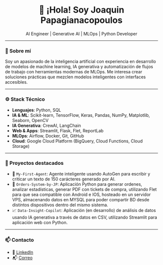 <h1 align="center">👋 ¡Hola! Soy Joaquin Papagianacopoulos</h1>

<p align="center">
AI Engineer | Generative AI | MLOps | Python Developer
</p>

---

### 🧠 Sobre mí

Soy un apasionado de la inteligencia artificial con experiencia en desarrollo de modelos de machine learning, IA generativa y automatización de flujos de trabajo con herramientas modernas de MLOps. Me interesa crear soluciones prácticas que mezclen modelos inteligentes con interfaces accesibles.

---

### ⚙️ Stack Técnico

- **Lenguajes**: Python, SQL
- **IA & ML**: Scikit-learn, TensorFlow, Keras, Pandas, NumPy, Matplotlib, Seaborn, OpenCV
- **IA Generativa**: CrewAI, LangChain
- **Web & Apps**: Streamlit, Flask, Flet, ReportLab
- **MLOps**: Airflow, Docker, Git, GitHub
- **Cloud**: Google Cloud Platform (BigQuery, Cloud Functions, Cloud Storage)

---

### 🚀 Proyectos destacados

- 🤖 `My-First-Agent`: Agente inteligente usando AutoGen para escribir y criticar un texto de 150 carácteres generado por AI.
- 🧾 `Orders-System-by-JP`: Aplicación Python para generar ordenes, analizar estadísticas, generar PDF con tickets de compra, utilizando Flet para que sea compatible con Android e IOS, hosteado en un servidor VPS, almacenando datos en MYSQL para poder compartir BD desde distintos dispositivos dentro del mismo sistema.
- 📈 `Data-Insight-Copilot`: Aplicación (en desarrollo) de análisis de datos usando IA generativa a través de datos en CSV, utilizando Streamlit para aplicación web con Python.

---

### 📫 Contacto

- 💼 [LinkedIn]((https://www.linkedin.com/in/joaquinpapagianacopoulos/))
- 📬 [Correo](mailto:joaquinpapagianacopoulos@gmail.com)

